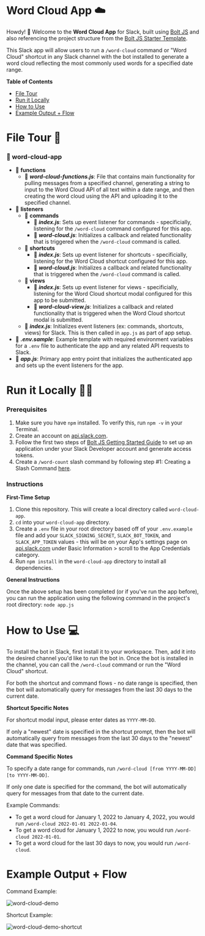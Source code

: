# Word Cloud App ☁️

Howdy! 👋 Welcome to the **Word Cloud App** for Slack, built using [Bolt JS](https://github.com/slackapi/bolt-js) and also referencing the project structure from the [Bolt JS Starter Template](https://github.com/slack-samples/bolt-js-starter-template).

This Slack app will allow users to run a `/word-cloud` command or "Word Cloud" shortcut in any Slack channel with the bot installed to generate a word cloud reflecting the most commonly used words for a specified date range.

**Table of Contents**

* [File Tour](https://github.com/hello-ashleyintech/word-cloud-app#file-tour-)
* [Run it Locally](https://github.com/hello-ashleyintech/word-cloud-app#run-it-locally-%EF%B8%8F)
* [How to Use](https://github.com/hello-ashleyintech/word-cloud-app#how-to-use-)
* [Example Output + Flow](https://github.com/hello-ashleyintech/word-cloud-app#example-output--flow)

# File Tour 🚗
### 📁 word-cloud-app
   * 📁 **functions**
        * 📃 _**word-cloud-functions.js**_: File that contains main functionality for pulling messages from a specified channel, generating a string to input to the Word Cloud API of all text within a date range, and then creating the word cloud using the API and uploading it to the specified channel.
   * 📁 **listeners**
        *  📁 **commands**
             * 📃 _**index.js**_: Sets up event listener for commands - specificially, listening for the `/word-cloud` command configured for this app.
             * 📃 _**word-cloud.js**_: Initializes a callback and related functionality that is triggered when the `/word-cloud` command is called.
        *  📁 **shortcuts**
             * 📃 _**index.js**_: Sets up event listener for shortcuts - specificially, listening for the Word Cloud shortcut configured for this app.
             * 📃 _**word-cloud.js**_: Initializes a callback and related functionality that is triggered when the `/word-cloud` command is called. 
        *  📁 **views**
             * 📃 _**index.js**_: Sets up event listener for views - specificially, listening for the Word Cloud shortcut modal configured for this app to be submitted.
             * 📃 _**word-cloud-view.js**_: Initializes a callback and related functionality that is triggered when the Word Cloud shortcut modal is submitted.
        * 📃 _**index.js**_: Initializes event listeners (ex: commands, shortcuts, views) for Slack. This is then called in `app.js` as part of app setup.
   * 📃 _**.env.sample**_: Example template with required environment variables for a `.env` file to authenticate the app and any related API requests to Slack.
   * 📃 _**app.js**_: Primary app entry point that initializes the authenticated app and sets up the event listeners for the app.

# Run it Locally 🏃‍♀️
### Prerequisites
1. Make sure you have  `npm` installed. To verify this, run `npm -v` in your Terminal.
3.  Create an account on [api.slack.com](https://api.slack.com/).
4.  Follow the first two steps of [Bolt JS Getting Started Guide](https://slack.dev/bolt-js/tutorial/getting-started) to set up an application under your Slack Developer account and generate access tokens. 
5. Create a `/word-count` slash command by following step #1: Creating a Slash Command [here](https://api.slack.com/interactivity/slash-commands#creating_commands).

### Instructions
**First-Time Setup**
1. Clone this repository. This will create a local directory called `word-cloud-app`.
2. `cd` into your `word-cloud-app` directory.
3. Create a `.env` file in your root directory based off of your `.env.example` file and add your `SLACK_SIGNING_SECRET`, `SLACK_BOT_TOKEN`, and `SLACK_APP_TOKEN` values - this will be on your App's settings page on [api.slack.com](https://api.slack.com/) under Basic Information > scroll to the App Credentials category.
4. Run `npm install` in the `word-cloud-app` directory to install all dependencies.

**General Instructions**

Once the above setup has been completed (or if you've run the app before), you can run the application using the following command in the project's root directory:
```node app.js```

# How to Use 💻
To install the bot in Slack, first install it to your workspace. Then, add it into the desired channel you'd like to run the bot in. Once the bot is installed in the channel, you can call the `/word-cloud` command or run the "Word Cloud" shortcut.

For both the shortcut and command flows - no date range is specified, then the bot will automatically query for messages from the last 30 days to the current date.

**Shortcut Specific Notes**

For shortcut modal input, please enter dates as `YYYY-MM-DD`.

If only a "newest" date is specified in the shortcut prompt, then the bot will automatically query from messages from the last 30 days to the "newest" date that was specified. 

**Command Specific Notes**

To specify a date range for commands, run `/word-cloud [from YYYY-MM-DD] [to YYYY-MM-DD]`.

If only one date is specified for the command, the bot will automatically query for messages from that date to the current date.

Example Commands: 
* To get a word cloud for January 1, 2022 to January 4, 2022, you would run `/word-cloud 2022-01-01 2022-01-04`. 
* To get a word cloud for January 1, 2022 to now, you would run `/word-cloud 2022-01-01`. 
* To get a word cloud for the last 30 days to now, you would run `/word-cloud`.

# Example Output + Flow
Command Example:

![word-cloud-demo](https://user-images.githubusercontent.com/12901850/176051279-0fd43668-1a0b-42ef-81a6-bce7e3cf1ca0.gif)

Shortcut Example:

![word-cloud-demo-shortcut](https://user-images.githubusercontent.com/12901850/176244599-98a29671-3a97-452a-9cc1-eaa635d802d3.gif)
